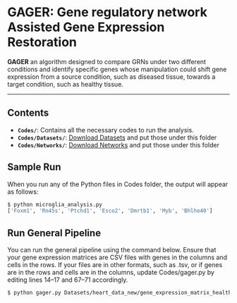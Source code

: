 # GAGER: Gene regulatory network Assisted Gene Expression Restoration

**GAGER** an algorithm designed to compare GRNs under two different conditions and identify specific genes whose manipulation could shift gene expression from a source condition, such as diseased tissue, towards a target condition, such as healthy tissue.

---

## Contents
- **`Codes/`**: Contains all the necessary codes to run the analysis.
- **`Codes/Datasets/`**: [Download Datasets](https://drive.google.com/drive/folders/17P5WTmnLN7GFJXgmu8fK4aquMZexycOO?usp=sharing) and put those under this folder
- **`Codes/Networks/`**: [Download Networks](https://drive.google.com/drive/folders/1dgUsLAm5XRUvAbX7Zq59Z0uDDMqwQ1L8?usp=sharing) and put those under this folder

## Sample Run

When you run any of the Python files in Codes folder, the output will appear as follows:

```bash
$ python microglia_analysis.py
['Foxm1', 'Rn45s', 'Ptchd1', 'Esco2', 'Dmrtb1', 'Myb', 'Bhlhe40']
```

## Run General Pipeline

You can run the general pipeline using the command below. Ensure that your gene expression matrices are CSV files with genes in the columns and cells in the rows. If your files are in other formats, such as .tsv, or if genes are in the rows and cells are in the columns, update Codes/gager.py by editing lines 14–17 and 67–71 accordingly.

```bash
$ python gager.py Datasets/heart_data_new/gene_expression_matrix_healthy.csv Datasets/heart_data_new/gene_expression_matrix_group1.csv Networks/heart_control_byscenic.csv networks/heart_group1_byscenic.csv
```



